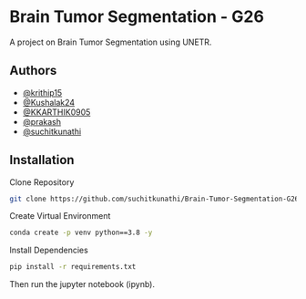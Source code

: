 # Brain Tumor Segmentation - G26

A project on Brain Tumor Segmentation using UNETR.


## Authors

- [@krithip15](https://www.github.com/krithip15)
- [@Kushalak24](https://www.github.com/Kushalak24)
- [@KKARTHIK0905](https://www.github.com/KKARTHIK0905)
- [@prakash]()
- [@suchitkunathi](https://www.github.com/suchitkunathi)


## Installation

Clone Repository

```bash
git clone https://github.com/suchitkunathi/Brain-Tumor-Segmentation-G26.git
```
Create Virtual Environment
```bash
conda create -p venv python==3.8 -y
```
Install Dependencies
```bash
pip install -r requirements.txt
```
Then run the jupyter notebook (ipynb).